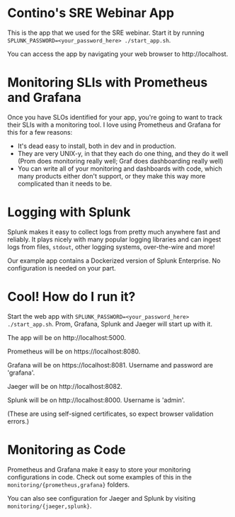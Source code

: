# Contino's SRE Webinar App

This is the app that we used for the SRE webinar. Start it by running
`SPLUNK_PASSWORD=<your_password_here> ./start_app.sh`.

You can access the app by navigating your web browser to http://localhost.

# Monitoring SLIs with Prometheus and Grafana

Once you have SLOs identified for your app, you're going to want to track their SLIs with a
monitoring tool. I love using Prometheus and Grafana for this for a few reasons:

- It's dead easy to install, both in dev and in production.
- They are very UNIX-y, in that they each do one thing, and they do it well
  (Prom does monitoring really well; Graf does dashboarding really well)
- You can write all of your monitoring and dashboards with code, which many
  products either don't support, or they make this way more complicated than
  it needs to be.

# Logging with Splunk

Splunk makes it easy to collect logs from pretty much anywhere fast and reliably. It plays nicely
with many popular logging libraries and can ingest logs from files, `stdout`, other logging systems,
over-the-wire and more!

Our example app contains a Dockerized version of Splunk Enterprise. No configuration is needed on
your part.

# Cool! How do I run it?

Start the web app with `SPLUNK_PASSWORD=<your_password_here> ./start_app.sh`.
Prom, Grafana, Splunk and Jaeger will start up with it.

The app will be on http://localhost:5000.

Prometheus will be on https://localhost:8080.

Grafana will be on https://localhost:8081. Username and password are 'grafana'.

Jaeger will be on http://localhost:8082.

Splunk will be on http://localhost:8000. Username is 'admin'.

(These are using self-signed certificates, so expect browser validation errors.)

# Monitoring as Code

Prometheus and Grafana make it easy to store your monitoring configurations in code. Check out
some examples of this in the `monitoring/{prometheus,grafana}` folders.

You can also see configuration for Jaeger and Splunk by visiting `monitoring/{jaeger,splunk}`.

